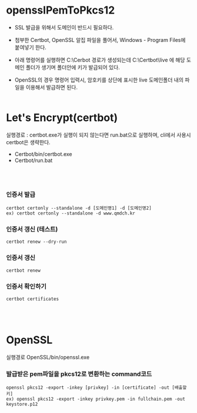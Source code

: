 # opensslPemToPkcs12

- SSL 발급을 위해서 도메인이 반드시 필요하다.

- 첨부한 Certbot, OpenSSL 알집 파일을 풀어서, Windows - Program Files에 붙여넣기 한다.

- 아래 명령어를 실행하면 C:\Cerbot 경로가 생성되는데 C:\Certbot\live 에 해당 도메인 폴더가 생기며 폴더안에 키가 발급되어 있다.

- OpenSSL의 경우 명령어 입력시, 암호키를 상단에 표시한 live 도메인폴더 내의 파일을 이용해서 발급하면 된다.
<br><br>

# Let's Encrypt(certbot)<br>
실행경로 : certbot.exe가 실행이 되지 않는다면 run.bat으로 실행하며, cli에서 사용시 certbot은 생략한다.
- Certbot/bin/certbot.exe
- Certbot/run.bat
  
<br><br>
### 인증서 발급
  ```
  certbot certonly --standalone -d [도메인명1] -d [도메인명2]
  ex) certbot certonly --standalone -d www.qmdch.kr
  ```

### 인증서 갱신 (테스트)
  ```
  certbot renew --dry-run
  ```

### 인증서 갱신
  ```
  certbot renew
  ```

### 인증서 확인하기
  ```
  certbot certificates
  ```

<br><br>
# OpenSSL
실행경로
  OpenSSL/bin/openssl.exe 

### 발급받은 pem파일을 pkcs12로 변환하는 command코드
  ```
  openssl pkcs12 -export -inkey [privkey] -in [certificate] -out [배출할키]
  ex) openssl pkcs12 -export -inkey privkey.pem -in fullchain.pem -out keystore.p12
  ```
